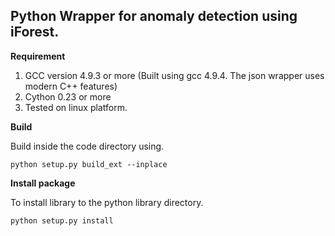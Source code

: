 ## Python Wrapper for anomaly detection using iForest. 

**Requirement**

1. GCC version 4.9.3 or more (Built using gcc 4.9.4. The json wrapper uses modern C++ features)
2. Cython 0.23 or more
3. Tested on linux platform.


**Build**

Build inside the code directory using. 

`python setup.py build_ext --inplace`

**Install package**

To install library to the python library directory.

`python setup.py install`
  
